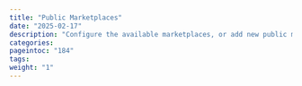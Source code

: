 ```yaml
---
title: "Public Marketplaces"
date: "2025-02-17"
description: "Configure the available marketplaces, or add new public marketplaces"
categories:
pageintoc: "184"
tags:
weight: "1"
---
```


<a id="public-marketplaces"></a>

<!--# Public Marketplaces -->









